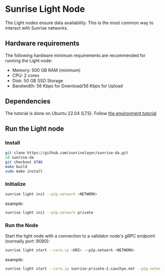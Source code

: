 # Sunrise Light Node

The Light nodes ensure data availability. This is the most common way to interact with Sunrise networks.

## Hardware requirements

The following hardware minimum requirements are recommended for running the Light node:

- Memory: 500 GB RAM (minimum)
- CPU: 2 cores
- Disk: 50 GB SSD Storage
- Bandwidth: 56 Kbps for Download/56 Kbps for Upload

## Dependencies

The tutorial is done on Ubuntu 22.04 (LTS).
Follow [the environment tutorial](../../resources/enviromant.md)

## Run the Light node

### Install

```bash
git clone https://github.com/sunriselayer/sunrise-da.git
cd sunrise-da
git checkout $TAG
make build
sudo make install
```

### Initialize

```bash
sunrise light init --p2p.network <NETWORK>
```

example:

```bash
sunrise light init --p2p.network private
```

### Run the Node

Start the light node with a connection to a validator node's gRPC endpoint (normally port :9090):

```bash
sunrise light start --core.ip <URI> --p2p.network <NETWORK>
```

example:

```bash
sunrise light start --core.ip sunrise-private-2.cauchye.net --p2p.network private
```
